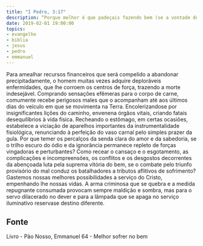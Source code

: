 ```yaml
---
title: "I Pedro, 3:17"
description: “Porque melhor é que padeçais fazendo bem (se a vontade de Deus assim o quer), do que fazendo mal.”
date: 2019-02-01 19:00:00
topics: 
- evangelho
- biblia
- jesus
- pedro
- emmanuel
---
```


Para amealhar recursos financeiros que será compelido a abandonar
precipitadamente, o homem muitas vezes adquire deploráveis enfermidades, que lhe
corroem os centros de força, trazendo a morte indesejável.
Comprando sensações efêmeras para o corpo de carne, comumente recebe
perigosos males que o acompanham até aos últimos dias do veículo em que se
movimenta na Terra.
Encolerizando­se por insignificantes lições do caminho, envenena órgãos
vitais, criando fatais desequilíbrios à vida física.
Recheando o estômago, em certas ocasiões, estabelece a viciação de
aparelhos importantes da instrumentalidade fisiológica, renunciando à perfeição do
vaso carnal pelo simples prazer da gula.
Por que temer os percalços da senda clara do amor e da sabedoria, se o
trilho escuro do ódio e da ignorância permanece repleto de forças vingadoras e
perturbantes?
Como recear o cansaço e o esgotamento, as complicações e
incompreensões, os conflitos e os desgostos decorrentes da abençoada luta pela
suprema vitória do bem, se o combate pelo triunfo provisório do mal conduz os
batalhadores a tributos aflitivos de sofrimento?
Gastemos nossas melhores possibilidades a serviço do Cristo, empenhando­
lhe nossas vidas.
A arma criminosa que se quebra e a medida repugnante consumada
provocam sempre maldição e sombra, mas para o servo dilacerado no dever e para a
lâmpada que se apaga no serviço iluminativo reserva­se destino diferente.




## Fonte
Livro - Pão Nosso, Emmanuel
64 - Melhor sofrer no bem

